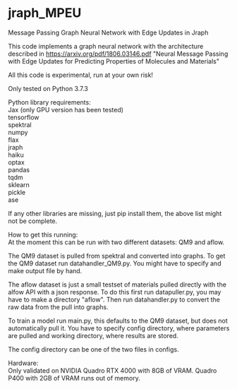 # jraph_MPEU
Message Passing Graph Neural Network with Edge Updates in Jraph

This code implements a graph neural network with the architecture described in
https://arxiv.org/pdf/1806.03146.pdf
"Neural Message Passing with Edge Updates for
Predicting Properties of Molecules and Materials"

All this code is experimental, run at your own risk!

Only tested on Python 3.7.3

Python library requirements:  
Jax (only GPU version has been tested)  
tensorflow  
spektral  
numpy  
flax  
jraph  
haiku  
optax  
pandas  
tqdm  
sklearn  
pickle  
ase  

If any other libraries are missing, just pip install them, the above list might not be complete.

How to get this running:  
At the moment this can be run with two different datasets: QM9 and aflow.

The QM9 dataset is pulled from spektral and converted into graphs.
To get the QM9 dataset run datahandler_QM9.py. You might have to specify and make output file by hand.

The aflow dataset is just a small testset of materials pulled directly with the alfow API with a json response.
To do this first run datapuller.py, you may have to make a directory "aflow".
Then run datahandler.py to convert the raw data from the pull into graphs.

To train a model run main.py, this defaults to the QM9 dataset, but does not automatically pull it. You have to specify config directory, where parameters are pulled and working directory, where results are stored.

The config directory can be one of the two files in configs.

Hardware:  
Only validated on NVIDIA Quadro RTX 4000 with 8GB of VRAM. Quadro P400 with 2GB of VRAM runs out of memory.



